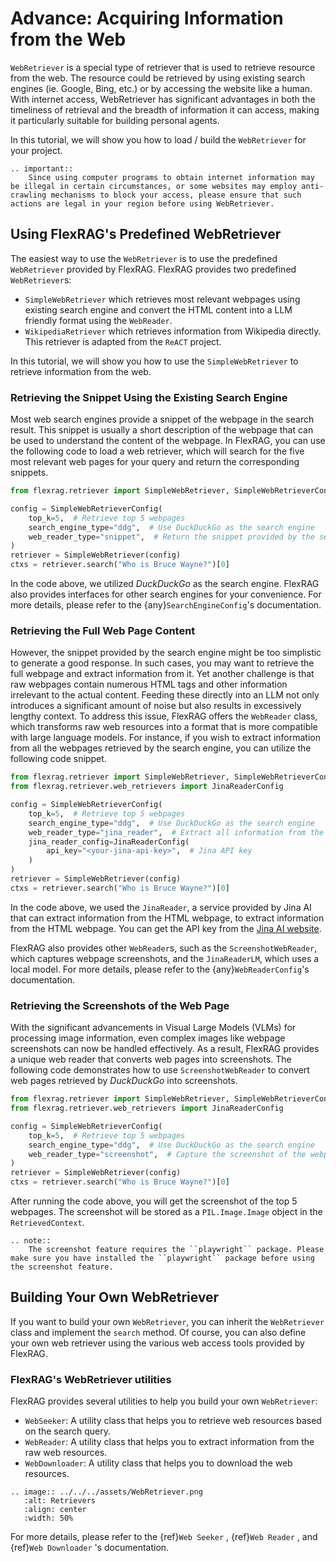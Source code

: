 # Advance: Acquiring Information from the Web
`WebRetriever` is a special type of retriever that is used to retrieve resource from the web. The resource could be retrieved by using existing search engines (ie. Google, Bing, etc.) or by accessing the website like a human.
With internet access, WebRetriever has significant advantages in both the timeliness of retrieval and the breadth of information it can access, making it particularly suitable for building personal agents.

In this tutorial, we will show you how to load / build the `WebRetriever` for your project.


```{eval-rst}
.. important::
    Since using computer programs to obtain internet information may be illegal in certain circumstances, or some websites may employ anti-crawling mechanisms to block your access, please ensure that such actions are legal in your region before using WebRetriever.
```

## Using FlexRAG's Predefined WebRetriever
The easiest way to use the `WebRetriever` is to use the predefined `WebRetriever` provided by FlexRAG.
FlexRAG provides two predefined `WebRetriever`s:
- `SimpleWebRetriever` which retrieves most relevant webpages using existing search engine and convert the HTML content into a LLM friendly format using the `WebReader`.
- `WikipediaRetriever` which retrieves information from Wikipedia directly. This retriever is adapted from the `ReACT` project.

In this tutorial, we will show you how to use the `SimpleWebRetriever` to retrieve information from the web.

### Retrieving the Snippet Using the Existing Search Engine
Most web search engines provide a snippet of the webpage in the search result. This snippet is usually a short description of the webpage that can be used to understand the content of the webpage.
In FlexRAG, you can use the following code to load a web retriever, which will search for the five most relevant web pages for your query and return the corresponding snippets.
```python
from flexrag.retriever import SimpleWebRetriever, SimpleWebRetrieverConfig

config = SimpleWebRetrieverConfig(
    top_k=5,  # Retrieve top 5 webpages
    search_engine_type="ddg",  # Use DuckDuckGo as the search engine
    web_reader_type="snippet",  # Return the snippet provided by the search engine
)
retriever = SimpleWebRetriever(config)
ctxs = retriever.search("Who is Bruce Wayne?")[0]
```

In the code above, we utilized *DuckDuckGo* as the search engine. FlexRAG also provides interfaces for other search engines for your convenience. For more details, please refer to the {any}`SearchEngineConfig`'s documentation.

### Retrieving the Full Web Page Content
However, the snippet provided by the search engine might be too simplistic to generate a good response.
In such cases, you may want to retrieve the full webpage and extract information from it.
Yet another challenge is that raw webpages contain numerous HTML tags and other information irrelevant to the actual content. Feeding these directly into an LLM not only introduces a significant amount of noise but also results in excessively lengthy context.
To address this issue, FlexRAG offers the `WebReader` class, which transforms raw web resources into a format that is more compatible with large language models.
For instance, if you wish to extract information from all the webpages retrieved by the search engine, you can utilize the following code snippet.
```python
from flexrag.retriever import SimpleWebRetriever, SimpleWebRetrieverConfig
from flexrag.retriever.web_retrievers import JinaReaderConfig

config = SimpleWebRetrieverConfig(
    top_k=5,  # Retrieve top 5 webpages
    search_engine_type="ddg",  # Use DuckDuckGo as the search engine
    web_reader_type="jina_reader",  # Extract all information from the HTML webpage
    jina_reader_config=JinaReaderConfig(
        api_key="<your-jina-api-key>",  # Jina API key
    )
)
retriever = SimpleWebRetriever(config)
ctxs = retriever.search("Who is Bruce Wayne?")[0]
```

In the code above, we used the `JinaReader`, a service provided by Jina AI that can extract information from the HTML webpage, to extract information from the HTML webpage. You can get the API key from the [Jina AI website](https://jina.ai/).

FlexRAG also provides other `WebReader`s, such as the `ScreenshotWebReader`, which captures webpage screenshots, and the `JinaReaderLM`, which uses a local model. For more details, please refer to the {any}`WebReaderConfig`'s documentation.

### Retrieving the Screenshots of the Web Page
With the significant advancements in Visual Large Models (VLMs) for processing image information, even complex images like webpage screenshots can now be handled effectively. As a result, FlexRAG provides a unique web reader that converts web pages into screenshots. The following code demonstrates how to use `ScreenshotWebReader` to convert web pages retrieved by *DuckDuckGo* into screenshots.

```python
from flexrag.retriever import SimpleWebRetriever, SimpleWebRetrieverConfig
from flexrag.retriever.web_retrievers import JinaReaderConfig

config = SimpleWebRetrieverConfig(
    top_k=5,  # Retrieve top 5 webpages
    search_engine_type="ddg",  # Use DuckDuckGo as the search engine
    web_reader_type="screenshot",  # Capture the screenshot of the webpage
)
retriever = SimpleWebRetriever(config)
ctxs = retriever.search("Who is Bruce Wayne?")[0]
```

After running the code above, you will get the screenshot of the top 5 webpages. The screenshot will be stored as a `PIL.Image.Image` object in the `RetrievedContext`.

```{eval-rst}
.. note::
    The screenshot feature requires the ``playwright`` package. Please make sure you have installed the ``playwright`` package before using the screenshot feature.
```

## Building Your Own WebRetriever
If you want to build your own `WebRetriever`, you can inherit the `WebRetriever` class and implement the `search` method. Of course, you can also define your own web retriever using the various web access tools provided by FlexRAG.

### FlexRAG's WebRetriever utilities
FlexRAG provides several utilities to help you build your own `WebRetriever`:
- `WebSeeker`: A utility class that helps you to retrieve web resources based on the search query.
- `WebReader`: A utility class that helps you to extract information from the raw web resources.
- `WebDownloader`: A utility class that helps you to download the web resources.

```{eval-rst}
.. image:: ../../../assets/WebRetriever.png
   :alt: Retrievers
   :align: center
   :width: 50%
```

For more details, please refer to the {ref}`Web Seeker` , {ref}`Web Reader` , and {ref}`Web Downloader` 's documentation.